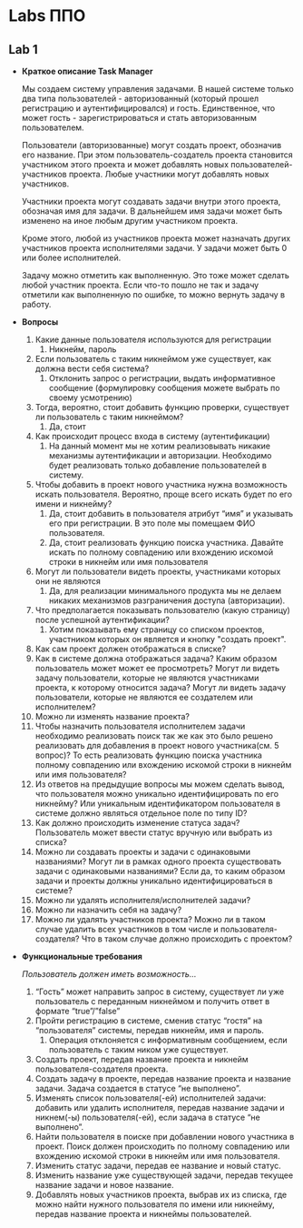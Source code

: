 # Labs ППО

## Lab 1

- **Краткое описание Task Manager**

  Мы создаем систему управления задачами. В нашей системе только два типа пользователей - авторизованный (который прошел регистрацию и аутентифицировался) и гость. Единственное, что может гость - зарегистрироваться и стать авторизованным пользователем.

  Пользователи (авторизованные) могут создать проект, обозначив его название. При этом пользователь-создатель проекта становится участником этого проекта и может добавлять новых пользователей-участников проекта. Любые участники могут добавлять новых участников.

  Участники проекта могут создавать задачи внутри этого проекта, обозначая имя для задачи. В дальнейшем имя задачи может быть изменено на иное любым другим участником проекта.

  Кроме этого, любой из участников проекта может назначать других участников проекта исполнителями задачи. У задачи может быть 0 или более исполнителей.

  Задачу можно отметить как выполненную. Это тоже может сделать любой участник проекта. Если что-то пошло не так и задачу отметили как выполненную по ошибке, то можно вернуть задачу в работу.

- **Вопросы**
    1. Какие данные пользователя используются для регистрации
        1. Никнейм, пароль
    2. Если пользователь с таким никнеймом уже существует, как должна вести себя система?
        1. Отклонить запрос о регистрации, выдать информативное сообщение (формулировку сообщения можете выбрать по своему усмотрению)
    3. Тогда, вероятно, стоит добавить функцию проверки, существует ли пользователь с таким никнеймом?
        1. Да, стоит
    4. Как происходит процесс входа в систему (аутентификации)
        1. На данный момент мы не хотим реализовывать никакие механизмы аутентификации и авторизации. Необходимо будет реализовать только добавление пользователей в систему.
    5. Чтобы добавить в проект нового участника нужна возможность искать пользователя. Вероятно, проще всего искать будет по его имени и никнейму?
        1. Да, стоит добавить в пользователя атрибут “имя” и указывать его при регистрации. В это поле мы помещаем ФИО пользователя.
        2. Да, стоит реализовать функцию поиска участника. Давайте искать по полному совпадению или вхождению искомой строки в никнейм или имя пользователя
    6. Могут ли пользователи видеть проекты, участниками которых они не являются
        1. Да, для реализации минимального продукта мы не делаем никаких механизмов разграничения доступа (авторизации).
    7. Что предполагается показывать пользователю (какую страницу) после успешной аутентификации?
        1. Хотим показывать ему страницу со списком проектов, участником которых он является и кнопку "создать проект".
    8. Как сам проект должен отображаться в списке?
    9. Как в системе должна отображаться задача? Каким образом пользователь может может ее просмотреть? Могут ли видеть задачу пользователи, которые не являются участниками проекта, к которому относится задача? Могут ли видеть задачу пользователи, которые не являются ее создателем или исполнителем?
    10. Можно ли изменять название проекта?
    11. Чтобы назначить пользователя исполнителем задачи необходимо реализовать поиск так же как это было решено реализовать для добавления в проект нового участника(см. 5 вопрос)? То есть реализовать функцию поиска участника полному совпадению или вхождению искомой строки в никнейм или имя пользователя?
    12. Из ответов на предыдущие вопросы мы можем сделать вывод, что пользователя можно уникально идентифицировать по его никнейму? Или уникальным идентификатором пользователя в системе должно являться отдельное поле по типу ID?
    13. Как должно происходить изменение статуса задач? Пользователь может ввести статус вручную или выбрать из списка?
    14. Можно ли создавать проекты и задачи с одинаковыми названиями? Могут ли в рамках одного проекта существовать задачи с одинаковыми названиями? Если да, то каким образом задачи и проекты должны уникально идентифицироваться в системе?
    15. Можно ли удалять исполнителя/исполнителей задачи?
    16. Можно ли назначить себя на задачу?
    17. Можно ли удалять участников проекта? Можно ли в таком случае удалить всех участников в том числе и пользователя-создателя? Что в таком случае должно происходить с проектом?

- **Функциональные требования**

  *Пользователь должен иметь возможность…*

    1. “Гость” может направить запрос в систему, существует ли уже пользователь с переданным никнеймом и получить ответ в формате “true”/”false”
    2. Пройти регистрацию в системе, сменив статус “гостя” на “пользователя” системы, передав никнейм, имя и пароль.
        1. Операция отклоняется с информативным сообщением, если пользователь с таким ником уже существует.
    3. Создать проект, передав название проекта и никнейм пользователя-создателя проекта.
    4. Создать задачу в проекте, передав название проекта и название задачи. Задача создается в статусе “не выполнено”.
    5. Изменять список пользователя(-ей) исполнителей задачи: добавить или удалить исполнителя, передав название задачи и никнем(-ы) пользователя(-ей), если задача в статусе “не выполнено”.
    6. Найти пользователя в поиске при добавлении нового участника в проект. Поиск должен происходить по полному совпадению или вхождению искомой строки в никнейм или имя пользователя.
    7. Изменить статус задачи, передав ее название и новый статус.
    8. Изменить название уже существующей задачи, передав текущее название задачи и новое название.
    9. Добавлять новых участников проекта, выбрав их из списка, где можно найти нужного пользователя по имени или никнейму, передав название проекта и никнеймы пользователей.
